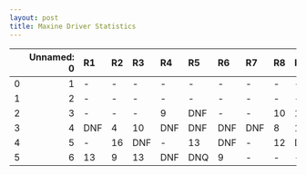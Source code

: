 ```yaml
---
layout: post 
title: Maxine Driver Statistics
--- 
```


|    |   Unnamed: 0 | R1   | R2   | R3   | R4   | R5   | R6   | R7   | R8   | R9   | R10   | R11   | R12   |
|---:|-------------:|:-----|:-----|:-----|:-----|:-----|:-----|:-----|:-----|:-----|:------|:------|:------|
|  0 |            1 | -    | -    | -    | -    | -    | -    | -    | -    | -    | -     | -     | -     |
|  1 |            2 | -    | -    | -    | -    | -    | -    | -    | -    | -    | -     | -     | -     |
|  2 |            3 | -    | -    | -    | 9    | DNF  | -    | -    | 10   | 16   | 3     | 16    | 15    |
|  3 |            4 | DNF  | 4    | 10   | DNF  | DNF  | DNF  | DNF  | 8    | 13   | DNQ   | DNQ   | DNF   |
|  4 |            5 | -    | 16   | DNF  | -    | 13   | DNF  | -    | 12   | DNF  | 6     | 2     | 6     |
|  5 |            6 | 13   | 9    | 13   | DNF  | DNQ  | 9    | -    | -    | -    | nan   | nan   | nan   |